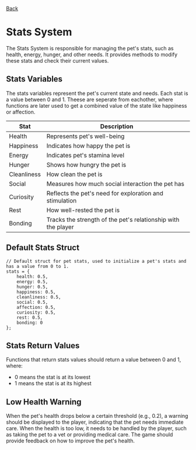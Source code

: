 [Back](Overview.md)

# Stats System

The Stats System is responsible for managing the pet's stats, such as health, energy, hunger, and other needs. It provides methods to modify these stats and check their current values.

## Stats Variables

The stats variables represent the pet's current state and needs. Each stat is a value between 0 and 1. Theese are seperate from eachother, where functions are later used to get a combined value of the state like happiness or affection.

| Stat        | Description                                             |
|-------------|---------------------------------------------------------|
| Health      | Represents pet's well-being                             |
| Happiness   | Indicates how happy the pet is                          |
| Energy      | Indicates pet's stamina level                           |
| Hunger      | Shows how hungry the pet is                             |
| Cleanliness | How clean the pet is                                    |
| Social      | Measures how much social interaction the pet has        |
| Curiosity   | Reflects the pet's need for exploration and stimulation |
| Rest        | How well-rested the pet is                              |
| Bonding     | Tracks the strength of the pet's relationship with the player |

## Default Stats Struct
```gml
// Default struct for pet stats, used to initialize a pet's stats and has a value from 0 to 1.
stats = {
    health: 0.5,
    energy: 0.5,
    hunger: 0.5,
    happiness: 0.5,
    cleanliness: 0.5,
    social: 0.5,
    affection: 0.5,
    curiosity: 0.5,
    rest: 0.5,
    bonding: 0
};
```

## Stats Return Values
Functions that return stats values should return a value between 0 and 1, where:
- 0 means the stat is at its lowest
- 1 means the stat is at its highest

## Low Health Warning
When the pet's health drops below a certain threshold (e.g., 0.2), a warning should be displayed to the player, indicating that the pet needs immediate care.
When the health is too low, it needs to be handled by the player, such as taking the pet to a vet or providing medical care. The game should provide feedback on how to improve the pet's health.